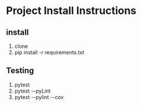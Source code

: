 # Project Install Instructions

## install

1. clone
2. pip install -r requirements.txt

## Testing

1. pytest
2. pytest --pyLint
3. pytest --pylint --cov
